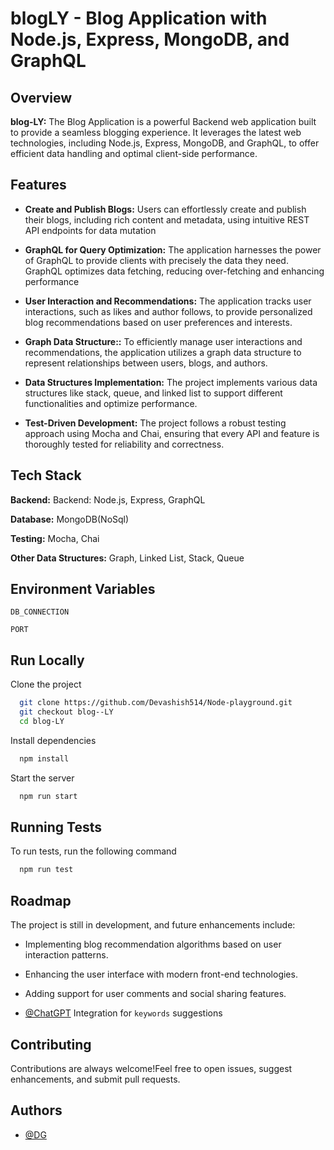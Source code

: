 
# blogLY - Blog Application with Node.js, Express, MongoDB, and GraphQL

## Overview
**blog-LY:** The Blog Application is a powerful Backend web application built to provide a seamless blogging experience. It leverages the latest web technologies, including Node.js, Express, MongoDB, and GraphQL, to offer efficient data handling and optimal client-side performance.


## Features

- **Create and Publish Blogs:** Users can effortlessly create and publish their blogs, including rich content and metadata, using intuitive REST API endpoints for data mutation
- **GraphQL for Query Optimization:** The application harnesses the power of GraphQL to provide clients with precisely the data they need. GraphQL optimizes data fetching, reducing over-fetching and enhancing performance
- **User Interaction and Recommendations:** The application tracks user interactions, such as likes and author follows, to provide personalized blog recommendations based on user preferences and interests.
- **Graph Data Structure::** To efficiently manage user interactions and recommendations, the application utilizes a graph data structure to represent relationships between users, blogs, and authors.
- **Data Structures Implementation:** The project implements various data structures like stack, queue, and linked list to support different functionalities and optimize performance.

- **Test-Driven Development:** The project follows a robust testing approach using Mocha and Chai, ensuring that every API and feature is thoroughly tested for reliability and correctness.


## Tech Stack

**Backend:** Backend: Node.js, Express, GraphQL

**Database:** MongoDB(NoSql)

**Testing:** Mocha, Chai

**Other Data Structures:** Graph, Linked List, Stack, Queue


## Environment Variables


`DB_CONNECTION`

`PORT`


## Run Locally

Clone the project

```bash
  git clone https://github.com/Devashish514/Node-playground.git
  git checkout blog--LY
  cd blog-LY
```

Install dependencies

```bash
  npm install
```

Start the server

```bash
  npm run start
```


## Running Tests

To run tests, run the following command

```bash
  npm run test
```


## Roadmap

The project is still in development, and future enhancements include:

- Implementing blog recommendation algorithms based on user interaction patterns.

- Enhancing the user interface with modern front-end technologies.

- Adding support for user comments and social sharing features.

- [@ChatGPT](https://github.com/Devashish514/ChatGPT-with-NodeJs) Integration for `keywords` suggestions


## Contributing

Contributions are always welcome!Feel free to open issues, suggest enhancements, and submit pull requests.



## Authors

- [@DG](https://github.com/Devashish514)

